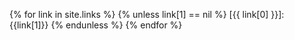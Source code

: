 {% for link in site.links %}
{% unless link[1] == nil %}
[{{ link[0] }}]: {{link[1]}}
{% endunless %}
{% endfor %}